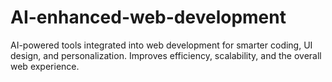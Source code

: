 # AI-enhanced-web-development
AI-powered tools integrated into web development for smarter coding, UI design, and personalization. Improves efficiency, scalability, and the overall web experience.
